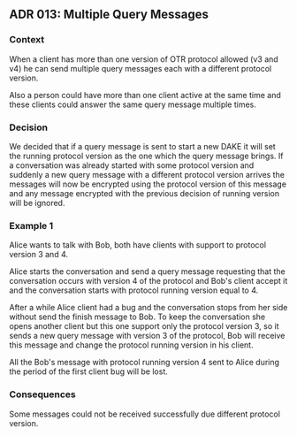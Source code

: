 ## ADR 013: Multiple Query Messages

### Context
When a client has more than one version of OTR protocol allowed (v3 and v4)
he can send multiple query messages each with a different protocol version.

Also a person could have more than one client active at the same time and
these clients could answer the same query message multiple times.

### Decision
We decided that if a query message is sent to start a new DAKE it will set
the running protocol version as the one which the query message brings. If a
conversation was already started with some protocol version and suddenly a
new query message with a different protocol version arrives the messages will
now be encrypted using the protocol version of this message and any message
encrypted with the previous decision of running version will be ignored.

### Example 1
Alice wants to talk with Bob, both have clients with support to protocol
version 3 and 4.

Alice starts the conversation and send a query message requesting that the
conversation occurs with version 4 of the protocol and Bob's client accept it
and the conversation starts with protocol running version equal to 4.

After a while Alice client had a bug and the conversation stops from her side
without send the finish message to Bob. To keep the conversation she opens
another client but this one support only the protocol version 3, so it sends
a new query message with version 3 of the protocol, Bob will receive this
message and change the protocol running version in his client.

All the Bob's message with protocol running version 4 sent to Alice during
the period of the first client bug will be lost.

### Consequences
Some messages could not be received successfully due different protocol
version.